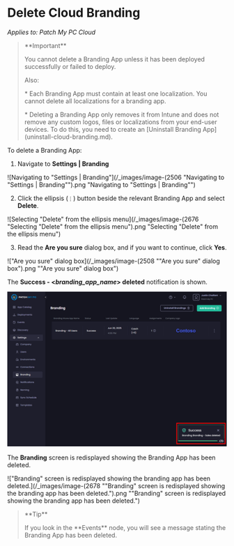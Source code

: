# Delete Cloud Branding

_Applies to: Patch My PC Cloud_

<blockquote class="wp-block-quote">
<p>**Important**</p>
<p>You cannot delete a Branding App unless it has been deployed successfully or failed to deploy.</p>
<p>Also:</p>
<p>* Each Branding App must contain at least one localization. You cannot delete all localizations for a branding app.</p>
<p>* Deleting a Branding App only removes it from Intune and does not remove any custom logos, files or localizations from your end-user devices. To do this, you need to create an [Uninstall Branding App](uninstall-cloud-branding.md).</p>
</blockquote>

To delete a Branding App:

1. Navigate to **Settings | Branding**

![Navigating to &#x22;Settings | Branding&#x22;](/_images/image-(2506 "Navigating to &#x22;Settings | Branding&#x22;").png "Navigating to &#x22;Settings | Branding&#x22;")

2. Click the ellipsis (`⋮`) button beside the relevant Branding App and select **Delete**.

![Selecting &#x22;Delete&#x22; from the ellipsis menu](/_images/image-(2676 "Selecting &#x22;Delete&#x22; from the ellipsis menu").png "Selecting &#x22;Delete&#x22; from the ellipsis menu")

3. Read the **Are you sure** dialog box, and if you want to continue, click **Yes**.

![&#x22;Are you sure&#x22; dialog box](/_images/image-(2508 "&#x22;Are you sure&#x22; dialog box").png "&#x22;Are you sure&#x22; dialog box")

The **Success - <**_**branding\_app\_name**_**> deleted** notification is shown.

![](/_images/image-(2677).png "")

The **Branding** screen is redisplayed showing the Branding App has been  deleted.

![&#x22;Branding&#x22; screen is redisplayed showing the branding app has been  deleted.](/_images/image-(2678 "&#x22;Branding&#x22; screen is redisplayed showing the branding app has been  deleted.").png "&#x22;Branding&#x22; screen is redisplayed showing the branding app has been  deleted.")

<blockquote class="wp-block-quote">
<p>**Tip**</p>
<p>If you look in the **Events** node, you will see a message stating the Branding App has been deleted.</p>
</blockquote>